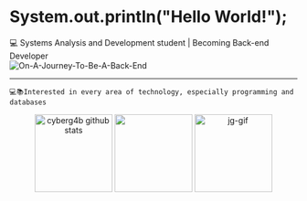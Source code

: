   # System.out.println("Hello World!"); 
  
  :computer: Systems Analysis and Development student | Becoming Back-end Developer <br>
  <img alt="On-A-Journey-To-Be-A-Back-End" src="https://readme-typing-svg.herokuapp.com/?lines=On+a+journey+to+be+a+Dev.+Back-end!" >
    
  <hr>
  
    💻📚Interested in every area of technology, especially programming and databases
    
  
  <div align="center">
  <img height="136px" src="https://github-readme-stats.vercel.app/api?username=cyberg4b&show_icons=true&count_private=true&hide_border=true&title_color=00bfbf&icon_color=00bfbf&text_color=c9d1d9&bg_color=0d1117" alt="cyberg4b github stats" /> 
  <img height="136px" src="https://github-readme-stats.vercel.app/api/top-langs/?username=cyberg4b&layout=compact&hide_border=true&title_color=00bfbf&text_color=00bfbf&bg_color=0d1117" />  
  
  <img alt="jg-gif" width="136" src="https://media.giphy.com/media/gVnet5HmqG5xu/giphy.gif">
  </div>
   
   ##
